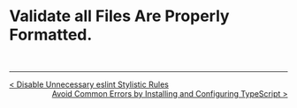 # Validate all Files Are Properly Formatted.




<br />

----
<div>
  <div style="float: left">
    <a href="https://github.com/DevJoseManuel/js-tutorials/blob/master/testing/ch01/02_09.md">
      < Disable Unnecessary eslint Stylistic Rules
    </a>
  </div>
  <div style="float: right">
    <a href="https://github.com/DevJoseManuel/js-tutorials/blob/master/testing/ch02/02_11.md">
      Avoid Common Errors by Installing and Configuring TypeScript >
    </a>
  </div>
</div>
